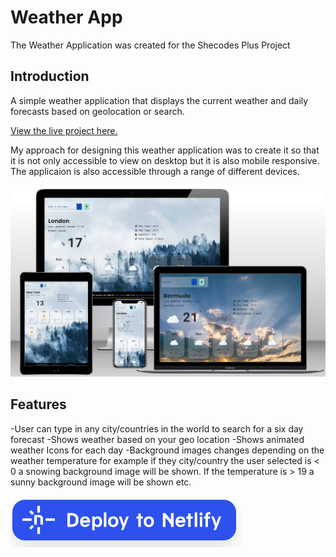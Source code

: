# Weather App

The Weather Application was created for the Shecodes Plus Project

## Introduction

A simple weather application that displays the current weather and daily forecasts based on geolocation or search.

[View the live project here.](https://weatherjs88.netlify.app/)

My approach for designing this weather application was to create it so that it is not only accessible to view on desktop but it is also mobile responsive. The applicaion is also accessible through a range of different devices.

![page mock up.](./images/weather-mockup.png)

## Features

-User can type in any city/countries in the world to search for a six day forecast
-Shows weather based on your geo location
-Shows animated weather Icons for each day
-Background images changes depending on the weather temperature for example if they city/country the user selected is < 0 a snowing background image will be shown. If the temperature is > 19 a sunny background image will be shown etc.

![netlify button.](/images/deploy-button.png)
